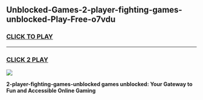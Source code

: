 
## Unblocked-Games-2-player-fighting-games-unblocked-Play-Free-o7vdu
<h3>
<a href="https://premium76.site?title=2-player-fighting-games-unblocked&ref=10A">CLICK TO PLAY</a></h3>
<hr>

<h3>
<a href="https://premium76.site?title=2-player-fighting-games-unblocked&ref=10A">CLICK 2 PLAY</a>
  
</h3>

<a href="https://premium76.site?title=2-player-fighting-games-unblocked&ref=10A"><img src="https://clearcache.store/games.png"></a>


**2-player-fighting-games-unblocked games unblocked: Your Gateway to Fun and Accessible Online Gaming**
